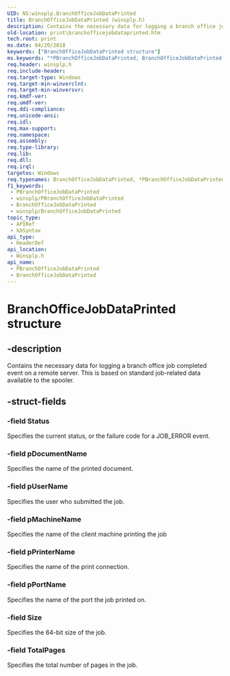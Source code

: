 ```yaml
---
UID: NS:winsplp.BranchOfficeJobDataPrinted
title: BranchOfficeJobDataPrinted (winsplp.h)
description: Contains the necessary data for logging a branch office job completed event on a remote server. This is based on standard job-related data available to the spooler.
old-location: print\branchofficejobdataprinted.htm
tech.root: print
ms.date: 04/20/2018
keywords: ["BranchOfficeJobDataPrinted structure"]
ms.keywords: "*PBranchOfficeJobDataPrinted, BranchOfficeJobDataPrinted, BranchOfficeJobDataPrinted structure [Print Devices], PBranchOfficeJobDataPrinted, PBranchOfficeJobDataPrinted structure pointer [Print Devices], print.branchofficejobdataprinted, winsplp/BranchOfficeJobDataPrinted, winsplp/PBranchOfficeJobDataPrinted"
req.header: winsplp.h
req.include-header: 
req.target-type: Windows
req.target-min-winverclnt: 
req.target-min-winversvr: 
req.kmdf-ver: 
req.umdf-ver: 
req.ddi-compliance: 
req.unicode-ansi: 
req.idl: 
req.max-support: 
req.namespace: 
req.assembly: 
req.type-library: 
req.lib: 
req.dll: 
req.irql: 
targetos: Windows
req.typenames: BranchOfficeJobDataPrinted, *PBranchOfficeJobDataPrinted
f1_keywords:
 - PBranchOfficeJobDataPrinted
 - winsplp/PBranchOfficeJobDataPrinted
 - BranchOfficeJobDataPrinted
 - winsplp/BranchOfficeJobDataPrinted
topic_type:
 - APIRef
 - kbSyntax
api_type:
 - HeaderDef
api_location:
 - Winsplp.h
api_name:
 - PBranchOfficeJobDataPrinted
 - BranchOfficeJobDataPrinted
---
```


# BranchOfficeJobDataPrinted structure


## -description

Contains the necessary data for logging a branch office job completed event on a remote server. This is based on standard job-related data available to the spooler.

## -struct-fields

### -field Status

Specifies the current status, or the failure code for a JOB_ERROR event.

### -field pDocumentName

Specifies the name of the printed document.

### -field pUserName

Specifies the user who submitted the job.

### -field pMachineName

Specifies the name of the client machine printing the job

### -field pPrinterName

Specifies the name of the print connection.

### -field pPortName

Specifies the name of the port the job printed on.

### -field Size

Specifies the 64-bit size of the job.

### -field TotalPages

Specifies the total number of pages in the job.

